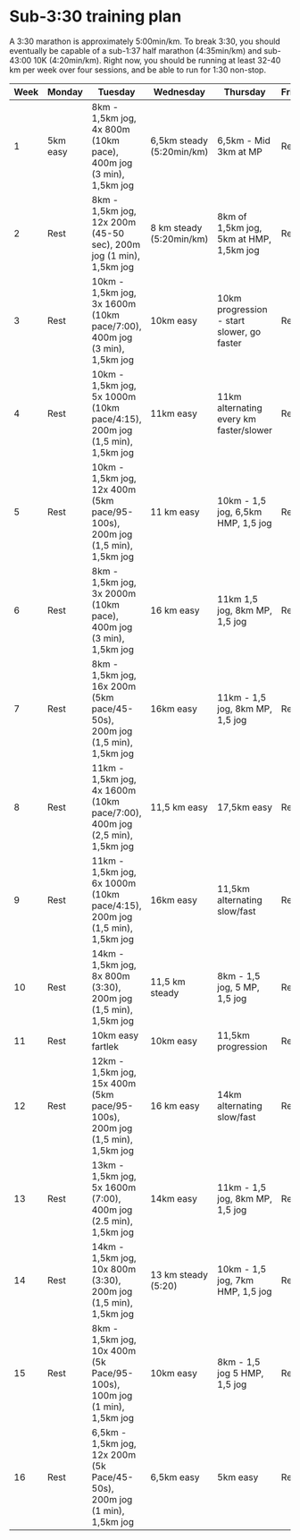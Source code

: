 
# Sub-3:30 training plan
 
A 3:30 marathon is approximately 5:00min/km. To break 3:30, you should eventually be capable of a sub-1:37 half marathon (4:35min/km) and sub-43:00 10K (4:20min/km). Right now, you should be running at least 32-40 km per week over four sessions, and be able to run for 1:30 non-stop.

| Week | Monday | Tuesday | Wednesday | Thursday | Friday | Saturday | Sunday |
|--|--|--|--|--|--|--|--|
| 1 | 5km easy | 8km - 1,5km jog, 4x 800m (10km pace), 400m jog (3 min), 1,5km jog | 6,5km steady (5:20min/km) | 6,5km - Mid 3km at MP | Rest | 5km inc hill session | 13km |
| 2 | Rest | 8km - 1,5km jog, 12x 200m (45-50 sec), 200m jog (1 min), 1,5km jog | 8 km steady (5:20min/km) | 8km of 1,5km jog, 5km at HMP, 1,5km jog | Rest | 5km fartlek | 16km |
| 3 | Rest | 10km - 1,5km jog, 3x 1600m (10km pace/7:00), 400m jog (3 min), 1,5km jog | 10km easy | 10km progression - start slower, go faster | Rest | 6,5km, inc hill session | 19km |
| 4 | Rest | 10km - 1,5km jog, 5x 1000m (10km pace/4:15), 200m jog (1,5 min), 1,5km jog | 11km easy | 11km alternating every km faster/slower | Rest | 6,5km easy | 22,5km |
| 5 | Rest | 10km - 1,5km jog, 12x 400m (5km pace/95-100s), 200m jog (1,5 min), 1,5km jog | 11 km easy | 10km - 1,5 jog, 6,5km HMP, 1,5 jog | Rest | 5km parkrun | 25km |
| 6 | Rest | 8km - 1,5km jog, 3x 2000m (10km pace), 400m jog (3 min), 1,5km jog | 16 km easy | 11km 1,5 jog, 8km MP, 1,5 jog | Rest | 5km easy + strides | 21km Race HM|
| 7 | Rest | 8km - 1,5km jog, 16x 200m (5km pace/45-50s), 200m jog (1,5 min), 1,5km jog | 16km easy | 11km - 1,5 jog, 8km MP, 1,5 jog | Rest | 5km parkrun | 27km |
| 8 | Rest | 11km - 1,5km jog, 4x 1600m (10km pace/7:00), 400m jog (2,5 min), 1,5km jog | 11,5 km easy | 17,5km easy | Rest | 6,5km easy | 25km |
| 9 | Rest | 11km - 1,5km jog, 6x 1000m (10km pace/4:15), 200m jog (1,5 min), 1,5km jog | 16km easy | 11,5km alternating slow/fast | Rest | 5km parkrun | 32km |
| 10 | Rest | 14km - 1,5km jog, 8x 800m (3:30), 200m jog (1,5 min), 1,5km jog | 11,5 km steady | 8km - 1,5 jog, 5 MP, 1,5 jog | Rest | 5km easy | 24km HMP |
| 11 | Rest | 10km easy fartlek | 10km easy | 11,5km progression | Rest | 5km parkrun | 32km |
| 12 | Rest | 12km - 1,5km jog, 15x 400m (5km pace/95-100s), 200m jog (1,5 min), 1,5km jog | 16 km easy | 14km alternating slow/fast | Rest | 6,5km easy | 35km slow |
| 13 | Rest | 13km - 1,5km jog, 5x 1600m (7:00), 400m jog (2.5 min), 1,5km jog | 14km easy | 11km - 1,5 jog, 8km MP, 1,5 jog | Rest | 5km easy | 32km |
| 14 | Rest | 14km - 1,5km jog, 10x 800m (3:30), 200m jog (1,5 min), 1,5km jog | 13 km steady (5:20) | 10km - 1,5 jog, 7km HMP, 1,5 jog | Rest | 5km easy | 24km |
| 15 | Rest | 8km - 1,5km jog, 10x 400m (5k Pace/95-100s), 100m jog (1 min), 1,5km jog | 10km easy | 8km - 1,5 jog 5 HMP, 1,5 jog | Rest | 5km easy | 16km steady |
| 16 | Rest | 6,5km - 1,5km jog, 12x 200m (5k Pace/45-50s), 200m jog (1 min), 1,5km jog | 6,5km easy | 5km easy | Rest | 5km super easy | 42.2km - Race |

